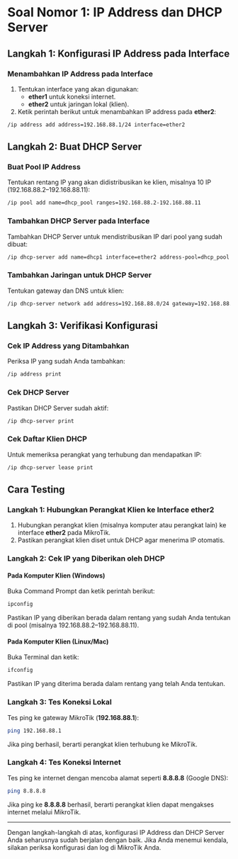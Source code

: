 # Soal Nomor 1: IP Address dan DHCP Server

## Langkah 1: Konfigurasi IP Address pada Interface
### Menambahkan IP Address pada Interface
1. Tentukan interface yang akan digunakan:
   - **ether1** untuk koneksi internet.
   - **ether2** untuk jaringan lokal (klien).
2. Ketik perintah berikut untuk menambahkan IP address pada **ether2**:

```bash
/ip address add address=192.168.88.1/24 interface=ether2
```

## Langkah 2: Buat DHCP Server
### Buat Pool IP Address
Tentukan rentang IP yang akan didistribusikan ke klien, misalnya 10 IP (192.168.88.2–192.168.88.11):

```bash
/ip pool add name=dhcp_pool ranges=192.168.88.2-192.168.88.11
```

### Tambahkan DHCP Server pada Interface
Tambahkan DHCP Server untuk mendistribusikan IP dari pool yang sudah dibuat:

```bash
/ip dhcp-server add name=dhcp1 interface=ether2 address-pool=dhcp_pool
```

### Tambahkan Jaringan untuk DHCP Server
Tentukan gateway dan DNS untuk klien:

```bash
/ip dhcp-server network add address=192.168.88.0/24 gateway=192.168.88.1 dns-server=8.8.8.8
```

## Langkah 3: Verifikasi Konfigurasi
### Cek IP Address yang Ditambahkan
Periksa IP yang sudah Anda tambahkan:

```bash
/ip address print
```

### Cek DHCP Server
Pastikan DHCP Server sudah aktif:

```bash
/ip dhcp-server print
```

### Cek Daftar Klien DHCP
Untuk memeriksa perangkat yang terhubung dan mendapatkan IP:

```bash
/ip dhcp-server lease print
```

## Cara Testing
### Langkah 1: Hubungkan Perangkat Klien ke Interface ether2
1. Hubungkan perangkat klien (misalnya komputer atau perangkat lain) ke interface **ether2** pada MikroTik.
2. Pastikan perangkat klien diset untuk DHCP agar menerima IP otomatis.

### Langkah 2: Cek IP yang Diberikan oleh DHCP
#### Pada Komputer Klien (Windows)
Buka Command Prompt dan ketik perintah berikut:

```bash
ipconfig
```
Pastikan IP yang diberikan berada dalam rentang yang sudah Anda tentukan di pool (misalnya 192.168.88.2–192.168.88.11).

#### Pada Komputer Klien (Linux/Mac)
Buka Terminal dan ketik:

```bash
ifconfig
```
Pastikan IP yang diterima berada dalam rentang yang telah Anda tentukan.

### Langkah 3: Tes Koneksi Lokal
Tes ping ke gateway MikroTik (**192.168.88.1**):

```bash
ping 192.168.88.1
```
Jika ping berhasil, berarti perangkat klien terhubung ke MikroTik.

### Langkah 4: Tes Koneksi Internet
Tes ping ke internet dengan mencoba alamat seperti **8.8.8.8** (Google DNS):

```bash
ping 8.8.8.8
```
Jika ping ke **8.8.8.8** berhasil, berarti perangkat klien dapat mengakses internet melalui MikroTik.

---

Dengan langkah-langkah di atas, konfigurasi IP Address dan DHCP Server Anda seharusnya sudah berjalan dengan baik. Jika Anda menemui kendala, silakan periksa konfigurasi dan log di MikroTik Anda.
